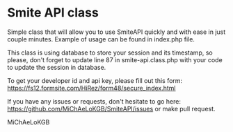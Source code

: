 # Smite API class

Simple class that will allow you to use SmiteAPI quickly and with ease in just couple minutes.
Example of usage can be found in index.php file.

This class is using database to store your session and its timestamp, so please, don't forget to update line 87 in smite-api.class.php with your code to update the session in database.

To get your developer id and api key, please fill out this form: https://fs12.formsite.com/HiRez/form48/secure_index.html

If you have any issues or requests, don't hesitate to go here: https://github.com/MiChAeLoKGB/SmiteAPI/issues or make pull request.

MiChAeLoKGB

